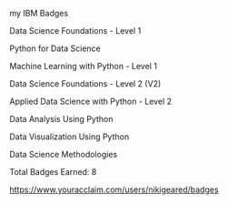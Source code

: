my IBM Badges

Data Science Foundations - Level 1

Python for Data Science

Machine Learning with Python - Level 1

Data Science Foundations - Level 2 (V2)

Applied Data Science with Python - Level 2

Data Analysis Using Python

Data Visualization Using Python

Data Science Methodologies

Total Badges Earned: 8


https://www.youracclaim.com/users/nikigeared/badges

